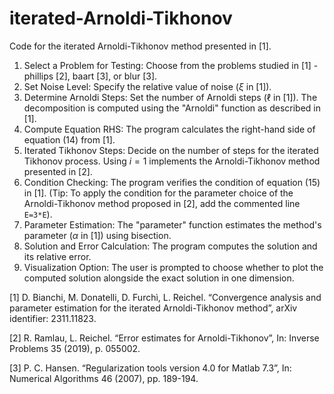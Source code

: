 # iterated-Arnoldi-Tikhonov
Code for the iterated Arnoldi-Tikhonov method presented in [1].

1. Select a Problem for Testing: Choose from the problems studied in [1] - phillips [2], baart [3], or blur [3].
2. Set Noise Level: Specify the relative value of noise ($\xi$ in [1]).
3. Determine Arnoldi Steps: Set the number of Arnoldi steps ($\ell$ in [1]). The decomposition is computed using the "Arnoldi" function as described in [1].
4. Compute Equation RHS: The program calculates the right-hand side of equation (14) from [1].
5. Iterated Tikhonov Steps: Decide on the number of steps for the iterated Tikhonov process. Using $i=1$ implements the Arnoldi-Tikhonov method presented in [2].
6. Condition Checking: The program verifies the condition of equation (15) in [1]. (Tip: To apply the condition for the parameter choice of the Arnoldi-Tikhonov method proposed in [2], add the commented line `E=3*E`).
7. Parameter Estimation: The "parameter" function estimates the method's parameter ($\alpha$ in [1]) using bisection.
8. Solution and Error Calculation: The program computes the solution and its relative error.
9. Visualization Option: The user is prompted to choose whether to plot the computed solution alongside the exact solution in one dimension.

[1] D. Bianchi, M. Donatelli, D. Furchì, L. Reichel. “Convergence analysis and parameter estimation for the iterated Arnoldi-Tikhonov method”, arXiv identifier: 2311.11823.

[2] R. Ramlau, L. Reichel. “Error estimates for Arnoldi-Tikhonov”, In: Inverse Problems 35 (2019), p. 055002.

[3] P. C. Hansen. “Regularization tools version 4.0 for Matlab 7.3”, In: Numerical Algorithms 46 (2007), pp. 189-194.
